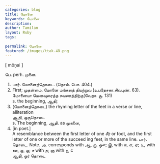 ```yaml
---
categories: blog
title: மோனை
keywords: மோனை
description: 
author: Tamilan
layout: Ruby
tags: 
 
permalink: மோனை
featured: /images/ttak-48.png
---
```

  
[ mōṉai ]  
  
பெ. perh. முனை.   
1. பார். மோனைத்தொடை. (தொல். பொ. 404.)   
2. First; முதன்மை. மோனை மங்கலத் தியற்றுவ (உபதேசகா.சிவபுண். 63). மோனையா மெனவுரைத்த சவணத்திற்கு(வேதா. சூ. 131)  
s. the beginning, ஆதி;   
2. (மோனைத்தொடை) the rhyming letter of the feet in a verse or line, alliteration  
ஆதி, ஒருதொடை  
s. The beginning, ஆதி. as முகனை,   
2. [in poet.]  
A resemblance between the first letter of one சீர் or foot, and the first letter of one or more of the succeed ing feet, in the same line. பார். தொடை. Note. அ. corresponds with ஆ, ஐ, ஔ; இ, with ஈ, எ, ஏ; உ, with ஊ, ஒ, ஓ; ச with த; ஞ with ந, c  
ஆதி, ஓர் தொடை